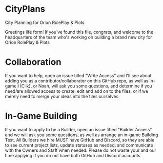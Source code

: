 # CityPlans
City Planning for Orion RolePlay &amp; Plots

Greetings life form!
If you've found this file, congrats, and welcome to the headquarters of the team who's working on building a brand new city for Orion RolePlay &amp; Plots

# Collaboration
If you want to help, open an issue titled "Write Access" and I'll see about adding you as a contributor/collaborator on this GitHub repo, as well as in-game
I (Clik), or Noah, will ask you some questions, and determine if you need/are allowed access to create, edit and add on to the files, or if we merely need to merge your ideas into the files ourselves.

# In-Game Building
If you want to apply to be a Builder, open an issue titled "Builder Access" and we will ask you some questions, as well as arrange an in-game Building Test.
All Builders we hire MUST have GitHub and Discord, so they are able to see current project lists, update statuses as needed, and communicate with the Owners and Staff when needed. Please do not waste your and our time applying if you do not have both GitHub and Discord accounts.
 
